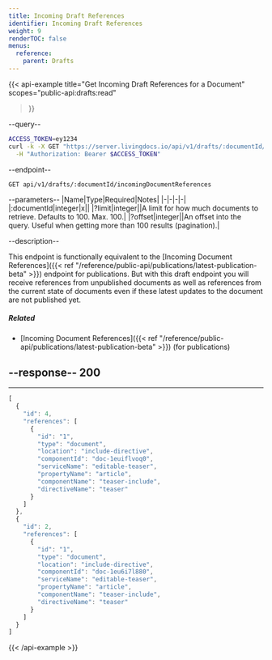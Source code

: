 ```yaml
---
title: Incoming Draft References
identifier: Incoming Draft References
weight: 9
renderTOC: false
menus:
  reference:
    parent: Drafts
---
```


{{< api-example
  title="Get Incoming Draft References for a Document"
  scopes="public-api:drafts:read"
>}}

--query--

```bash
ACCESS_TOKEN=ey1234
curl -k -X GET "https://server.livingdocs.io/api/v1/drafts/:documentId/incomingDocumentReferences" \
  -H "Authorization: Bearer $ACCESS_TOKEN"
```

--endpoint--
```
GET api/v1/drafts/:documentId/incomingDocumentReferences
```

--parameters--
|Name|Type|Required|Notes|
|-|-|-|-|
|:documentId|integer|x||
|?limit|integer||A limit for how much documents to retrieve. Defaults to 100. Max. 100.|
|?offset|integer||An offset into the query. Useful when getting more than 100 results (pagination).|

--description--

This endpoint is functionally equivalent to the [Incoming Document References]({{< ref "/reference/public-api/publications/latest-publication-beta" >}}) endpoint for publications. But with this draft endpoint you will receive references from unpublished documents as well as references from the current state of documents even if these latest updates to the document are not published yet.

##### Related

- [Incoming Document References]({{< ref "/reference/public-api/publications/latest-publication-beta" >}}) (for publications)

--response--
200
---
---
```js
[
  {
    "id": 4,
    "references": [
      {
        "id": "1",
        "type": "document",
        "location": "include-directive",
        "componentId": "doc-1euiflvoq0",
        "serviceName": "editable-teaser",
        "propertyName": "article",
        "componentName": "teaser-include",
        "directiveName": "teaser"
      }
    ]
  },
  {
    "id": 2,
    "references": [
      {
        "id": "1",
        "type": "document",
        "location": "include-directive",
        "componentId": "doc-1eu6i7l880",
        "serviceName": "editable-teaser",
        "propertyName": "article",
        "componentName": "teaser-include",
        "directiveName": "teaser"
      }
    ]
  }
]
```

{{< /api-example >}}
